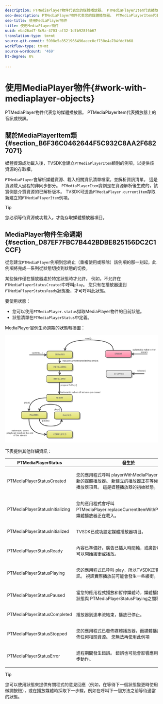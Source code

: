 ```yaml
---
description: PTMediaPlayer物件代表您的媒體播放器。 PTMediaPlayerItem代表播放器上的音訊或視訊。
seo-description: PTMediaPlayer物件代表您的媒體播放器。 PTMediaPlayerItem代表播放器上的音訊或視訊。
seo-title: 使用MediaPlayer物件
title: 使用MediaPlayer物件
uuid: eba26ad7-8c9a-4703-af32-1dfb928f6b67
translation-type: tm+mt
source-git-commit: 5908e5a3521966496aeec0ef730e4a704fddfb68
workflow-type: tm+mt
source-wordcount: '469'
ht-degree: 0%

---
```



# 使用MediaPlayer物件{#work-with-mediaplayer-objects}

PTMediaPlayer物件代表您的媒體播放器。 PTMediaPlayerItem代表播放器上的音訊或視訊。

## 關於MediaPlayerItem類{#section_B6F36C0462644F5C932C8AA2F6827071}

媒體資源成功載入後，TVSDK會建立`PTMediaPlayerItem`類別的例項，以提供該資源的存取權。

`PTMediaPlayer`會解析媒體資源、載入相關資訊清單檔案，並解析資訊清單。 這是資源載入過程的非同步部分。 `PTMediaPlayerItem`實例是在資源解析後生成的，該實例是介質資源的已解析版本。 TVSDK可透過`PTMediaPlayer.currentItem`存取新建立的`PTMediaPlayerItem`例項。

>[!TIP]
>
>您必須等待資源成功載入，才能存取媒體播放器項目。

## MediaPlayer物件生命週期{#section_D87EF7FBC7B442BDBE825156DC2C1CCF}

從您建立`PTMediaPlayer`例項到您終止（重複使用或移除）該例項的那一刻起，此例項將完成一系列從狀態切換到狀態的切換。

某些操作僅在播放器處於特定狀態時才允許。 例如，不允許在`PTMediaPlayerStatusCreated`中呼叫`play`。 您只有在播放器達到`PTMediaPlayerStatusReady`狀態後，才可呼叫此狀態。

要使用狀態：

* 您可以使用`PTMediaPlayer.status`擷取MediaPlayer物件的目前狀態。
* 狀態清單在`PTMediaPlayerStatus`中定義。

MediaPlayer實例生命週期的狀態轉換圖：
<!--<a id="fig_1C55DE3F186F4B36AFFDCDE90379534C"></a>-->

![](assets/player-state-transitions-diagram-ios2_web.png)

下表提供其他詳細資訊：

<table id="table_426F0093E4214EA88CD72A7796B58DFD"> 
 <thead> 
  <tr> 
   <th colname="col1" class="entry"> PTMediaPlayerStatus </th> 
   <th colname="col2" class="entry"> 發生於 </th> 
  </tr> 
 </thead>
 <tbody> 
  <tr> 
   <td colname="col1"> <p><span class="codeph"> PTMediaPlayerStatusCreated</span> </p> </td> 
   <td colname="col2"> <p>您的應用程式呼叫<span class="codeph"> playerWithMediaPlayerItem</span>以要求新的媒體播放器。 新建立的播放器正在等候您指定媒體播放器項目。 這是媒體播放器的初始狀態。 </p> </td> 
  </tr> 
  <tr> 
   <td colname="col1"> <p> <span class="codeph"> PTMediaPlayerStatusInitializing</span> </p> </td> 
   <td colname="col2"> <p>您的應用程式會呼叫<span class="codeph"> PTMediaPlayer.replaceCurrentItemWithPlayerItem</span>，媒體播放器正在載入。 </p> </td> 
  </tr> 
  <tr> 
   <td colname="col1"> <p><span class="codeph"> PTMediaPlayerStatusInitialized</span> </p> </td> 
   <td colname="col2"> <p>TVSDK已成功設定媒體播放器項目。 </p> </td> 
  </tr> 
  <tr> 
   <td colname="col1"> <p> <span class="codeph"> PTMediaPlayerStatusReady</span> </p> </td> 
   <td colname="col2"> <p>內容已準備好，廣告已插入時間軸，或廣告程式失敗。 可以開始緩衝或播放。 </p> </td> 
  </tr> 
  <tr> 
   <td colname="col1"> <p><span class="codeph"> PTMediaPlayerStatusPlaying</span> </p> </td> 
   <td colname="col2"> <p>您的應用程式已呼叫<span class="codeph"> play</span>，所以TVSDK正嘗試播放視訊。 視訊實際播放前可能會發生一些緩衝。 </p> </td> 
  </tr> 
  <tr> 
   <td colname="col1"> <p><span class="codeph"> PTMediaPlayerStatusPaused</span> </p> </td> 
   <td colname="col2"> <p>當您的應用程式播放和暫停媒體時，媒體播放器會在此狀態與<span class="codeph"> PTMediaPlayerStatusPlaying</span>之間移動。 </p> </td> 
  </tr> 
  <tr> 
   <td colname="col1"> <p><span class="codeph"> PTMediaPlayerStatusCompleted</span> </p> </td> 
   <td colname="col2"> <p>播放器到達串流結束，播放已停止。 </p> </td> 
  </tr> 
  <tr> 
   <td colname="col1"> <p><span class="codeph"> PTMediaPlayerStatusStopped</span> </p> </td> 
   <td colname="col2"> <p>您的應用程式已發佈媒體播放器，而媒體播放器也會發佈任何相關資源。 您無法再使用此例項 </p> </td> 
  </tr> 
  <tr> 
   <td colname="col1"> <p><span class="codeph"> PTMediaPlayerStatusError</span> </p> </td> 
   <td colname="col2"> <p>進程期間發生錯誤。 錯誤也可能會影響應用程式的下一步動作。 </p> </td> 
  </tr> 
 </tbody> 
</table>

>[!TIP]
>
>您可以使用狀態來提供有關程式的意見回應（例如，在等待下一個狀態變更時使用微調按鈕），或在播放媒體時採取下一步驟，例如在呼叫下一個方法之前等待適當的狀態。

